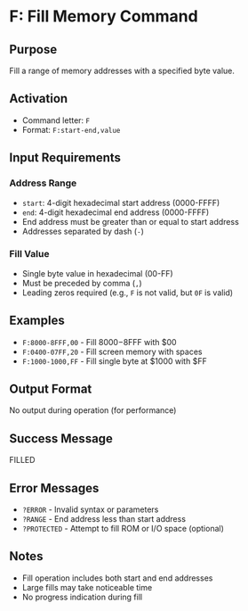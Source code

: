 # F: Fill Memory Command

## Purpose
Fill a range of memory addresses with a specified byte value.

## Activation
- Command letter: `F`
- Format: `F:start-end,value`

## Input Requirements

### Address Range
- `start`: 4-digit hexadecimal start address (0000-FFFF)
- `end`: 4-digit hexadecimal end address (0000-FFFF)
- End address must be greater than or equal to start address
- Addresses separated by dash (`-`)

### Fill Value
- Single byte value in hexadecimal (00-FF)
- Must be preceded by comma (`,`)
- Leading zeros required (e.g., `F` is not valid, but `0F` is valid)

## Examples
- `F:8000-8FFF,00` - Fill $8000-$8FFF with $00
- `F:0400-07FF,20` - Fill screen memory with spaces
- `F:1000-1000,FF` - Fill single byte at $1000 with $FF

## Output Format
No output during operation (for performance)

## Success Message
FILLED

## Error Messages
- `?ERROR` - Invalid syntax or parameters
- `?RANGE` - End address less than start address
- `?PROTECTED` - Attempt to fill ROM or I/O space (optional)

## Notes
- Fill operation includes both start and end addresses
- Large fills may take noticeable time
- No progress indication during fill